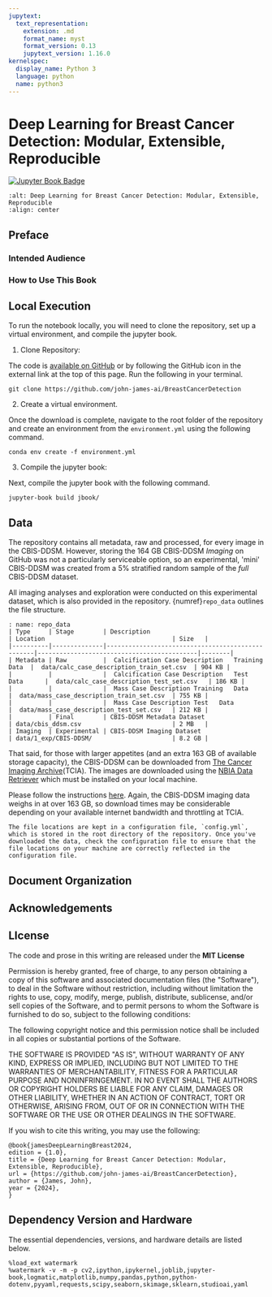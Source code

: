 ```yaml
---
jupytext:
  text_representation:
    extension: .md
    format_name: myst
    format_version: 0.13
    jupytext_version: 1.16.0
kernelspec:
  display_name: Python 3
  language: python
  name: python3
---
```


# Deep Learning for Breast Cancer Detection: Modular, Extensible, Reproducible

[![Jupyter Book Badge](https://jupyterbook.org/badge.svg)](https://github.com/john-james-ai/BreastCancerDetection)

```{image}
:alt: Deep Learning for Breast Cancer Detection: Modular, Extensible, Reproducible
:align: center
```

## Preface

### Intended Audience

### How to Use This Book

## Local Execution

To run the notebook locally, you will need to clone the repository, set up a virtual environment, and compile the jupyter book.

1. Clone Repository:

The code is [available on GitHub](https://github.com/john-james-ai/BreastCancerDetection) or by following the GitHub icon in the external link at the top of this page. Run the following in your terminal.

```{note}
git clone https://github.com/john-james-ai/BreastCancerDetection
```

2. Create a virtual environment.

Once the download is complete, navigate to the root folder of the repository and create an environment from the `environment.yml` using the following command.

```{note}
conda env create -f environment.yml
```
3. Compile the jupyter book:

Next, compile the jupyter book with the following command.

```{note}
jupyter-book build jbook/
```

## Data

The repository contains all metadata, raw and processed, for every image in the CBIS-DDSM. However, storing the 164 GB CBIS-DDSM *Imaging*  on GitHub was not a particularly serviceable option, so an experimental, 'mini' CBIS-DDSM was created from a 5% stratified random sample of the *full* CBIS-DDSM dataset.

All imaging analyses and exploration were conducted on this experimental dataset, which is also provided in the repository. {numref}`repo_data` outlines the file structure.

```{table} File Organization
: name: repo_data
| Type     | Stage        | Description                                      | Location                                   | Size   |
|----------|--------------|--------------------------------------------------|--------------------------------------------|--------|
| Metadata | Raw          |  Calcification Case Description   Training Data  |  data/calc_case_description_train_set.csv  | 904 KB |
|          |              |  Calcification Case Description   Test Data      |  data/calc_case_description_test_set.csv   | 186 KB |
|          |              |  Mass Case Description Training   Data           |  data/mass_case_description_train_set.csv  | 755 KB |
|          |              |  Mass Case Description Test   Data               |  data/mass_case_description_test_set.csv   | 212 KB |
|          | Final        | CBIS-DDSM Metadata Dataset                       | data/cbis_ddsm.csv                         | 2 MB   |
| Imaging  | Experimental | CBIS-DDSM Imaging Dataset                        | data/1_exp/CBIS-DDSM/                      | 8.2 GB |
```

That said, for those with larger appetites (and an extra 163 GB of available storage capacity), the CBIS-DDSM can be downloaded from [The Cancer Imaging Archive]( https://www.cancerimagingarchive.net/collection/cbis-ddsm/)(TCIA).  The images are downloaded using the [NBIA Data Retriever]( https://wiki.cancerimagingarchive.net/display/NBIA/NBIA+Data+Retriever+Command-Line+Interface+Guide) which must be installed on your local machine.

Please follow the instructions [here](https://wiki.cancerimagingarchive.net/display/NBIA/Downloading+TCIA+Images). Again, the CBIS-DDSM imaging data weighs in at over 163 GB, so download times may be considerable depending on your available internet bandwidth and throttling at TCIA.

```{admonition} File Organization FileManageruration
The file locations are kept in a configuration file, `config.yml`, which is stored in the root directory of the repository. Once you've downloaded the data, check the configuration file to ensure that the file locations on your machine are correctly reflected in the configuration file.
```

## Document Organization

## Acknowledgements

## LIcense

The code and prose in this writing are released under the **MIT License**

Permission is hereby granted, free of charge, to any person obtaining a copy of this software and associated documentation files (the "Software"), to deal in the Software without restriction, including without limitation the rights to use, copy, modify, merge, publish, distribute, sublicense, and/or sell copies of the Software, and to permit persons to whom the Software is furnished to do so, subject to the following conditions:

The following copyright notice and this permission notice shall be included in all copies or substantial portions of the Software.

THE SOFTWARE IS PROVIDED "AS IS", WITHOUT WARRANTY OF ANY KIND, EXPRESS OR IMPLIED, INCLUDING BUT NOT LIMITED TO THE WARRANTIES OF MERCHANTABILITY, FITNESS FOR A PARTICULAR PURPOSE AND NONINFRINGEMENT. IN NO EVENT SHALL THE AUTHORS OR COPYRIGHT HOLDERS BE LIABLE FOR ANY CLAIM, DAMAGES OR OTHER LIABILITY, WHETHER IN AN ACTION OF CONTRACT, TORT OR OTHERWISE, ARISING FROM, OUT OF OR IN CONNECTION WITH THE SOFTWARE OR THE USE OR OTHER
DEALINGS IN THE SOFTWARE.

If you wish to cite this writing, you may use the following:

```{note}
@book{jamesDeepLearningBreast2024,
edition = {1.0},
title = {Deep Learning for Breast Cancer Detection: Modular, Extensible, Reproducible},
url = {https://github.com/john-james-ai/BreastCancerDetection},
author = {James, John},
year = {2024},
}
```

## Dependency Version and Hardware
The essential dependencies, versions, and hardware details are listed below.

```{code-cell} ipython3
%load_ext watermark
%watermark -v -m -p cv2,ipython,ipykernel,joblib,jupyter-book,logmatic,matplotlib,numpy,pandas,python,python-dotenv,pyyaml,requests,scipy,seaborn,skimage,sklearn,studioai,yaml
```
